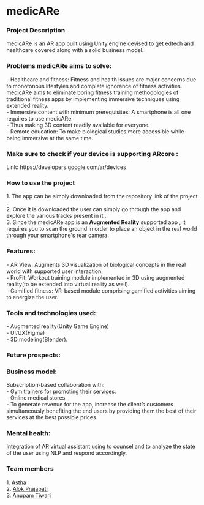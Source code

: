 # medicARe
<h3>Project Description</h3>
medicARe is an AR app built using Unity engine devised to get edtech and healthcare covered along with a solid business model.<br>
<h3>Problems medicARe aims to solve:</h3>
- Healthcare and fitness: Fitness and health issues are major concerns due to monotonous lifestyles and complete ignorance of fitness activities.
  medicARe aims to eliminate boring fitness training methodologies of traditional fitness apps by implementing immersive techniques using extended reality.<br>
- Immersive content with minimum prerequisites: A smartphone is all one requires to use medicARe.<br>
- Thus making 3D content readily available for everyone.<br>
- Remote education: To make biological studies more accessible while being immersive at the same time.
<br>
<h3>Make sure to check if your device is supporting ARcore :</h3> Link:  https://developers.google.com/ar/devices
<br>
<h3>How to use the project</h3>
1. The app can be simply downloaded from the repository link of the project .<br>
2. Once it is downloaded  the user can simply go through the app and explore the various tracks present in it .<br>
3. Since the medicARe app is an <b>Augmented Reality</b> supported app , it requires you to scan the ground in order to 
   place an object in the real world through your smartphone's rear camera.<br
4. Make sure the lighting is good enough to augment the models and you are scanning a plane surface for ground detection.
<br>
<h3>Features:</h3>
- AR View: Augments 3D visualization of biological concepts in the real world with supported user interaction.<br>
- ProFit: Workout training module implemented in 3D using augmented reality(to be extended into virtual reality as well).<br>
- Gamified fitness: VR-based module comprising gamified activities aiming to energize the user.
<br>
<h3>Tools and technologies used:</h3>
  - Augmented reality(Unity Game Engine)<br>
  - UI/UX(Figma)<br>
  - 3D modeling(Blender).<br>
<h3>Future prospects:<h3>
<h3>Business model:</h3> Subscription-based collaboration with:<br>
-  Gym trainers for promoting their services.<br>
-  Online medical stores.<br>
-  To generate revenue for the app, increase the client’s customers simultaneously benefiting the end users by providing them the best of their services at the best       possible prices.<br>
 <h3>Mental health:</h3> Integration of AR virtual assistant using to counsel and to analyze the state of the user using NLP and respond accordingly.






<h3>Team members</h3>
1. <a href="https://github.com/arshivaastha">Astha </a><br>
2. <a href="https://github.com/devilking0">Alok Prajapati</a> <br>
3. <a href="https://github.com/Anupam1603">Anupam Tiwari</a>
